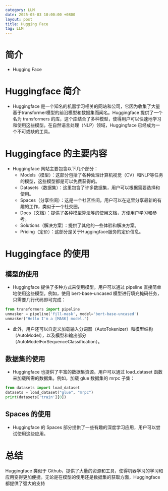 ```yaml
---
category: LLM
date: 2025-05-03 10:00:00 +0800
layout: post
title: Hugging Face
tag: LLM
---
```

# 简介

+ Hugging Face

<!--more-->

# Huggingface 简介
+ Huggingface 是一个知名的机器学习相关的网站和公司，它因为收集了大量基于transformer模型的前沿模型和数据集而闻名。Huggingface 提供了一个名为 transformers 的库，这个库结合了多种模型，使得用户可以快速地学习和使用这些模型。在自然语言处理（NLP）领域，Huggingface 已经成为一个不可或缺的工具。

# Huggingface 的主要内容

+ Huggingface 网站主要包含以下几个部分：
  + Models（模型）：这部分包括了各种处理计算机视觉（CV）和NLP等任务的模型，这些模型都是可以免费获得的。
  + Datasets（数据集）：这里包含了许多数据集，用户可以根据需要选择和使用。
  + Spaces（分享空间）：这是一个社区空间，用户可以在这里分享最新的有趣的工作，类似于一个社交圈。
  + Docs（文档）：提供了各种模型算法等的使用文档，方便用户学习和参考。
  + Solutions（解决方案）：提供了其他的一些体验和解决方案。
  + Pricing（定价）：这部分是关于Huggingface服务的定价信息。

# Huggingface 的使用

## 模型的使用

+ Huggingface 提供了多种方式来使用模型。用户可以通过 pipeline 直接简单地使用这些模型。例如，使用 bert-base-uncased 模型进行填充掩码任务，只需要几行代码即可完成：

```python
from transformers import pipeline
unmasker = pipeline('fill-mask', model='bert-base-uncased')
unmasker("Hello I'm a [MASK] model.")
```
+ 此外，用户还可以自定义加载输入分词器（AutoTokenizer）和模型结构（AutoModel），以及模型和输出部分（AutoModelForSequenceClassification）。

## 数据集的使用

+ Huggingface 也提供了丰富的数据集资源。用户可以通过 load_dataset 函数来加载所需的数据集。例如，加载 glue 数据集的 mrpc 子集：

```python
from datasets import load_dataset
datasets = load_dataset("glue", "mrpc")
print(datasets['train'][0])
```

## Spaces 的使用

+ Huggingface 的 Spaces 部分提供了一些有趣的深度学习应用，用户可以尝试使用这些应用。

# 总结

Huggingface 类似于 Github，提供了大量的资源和工具，使得机器学习的学习和应用变得更加便捷。无论是在模型的使用还是数据集的获取方面，Huggingface 都提供了强大的支持